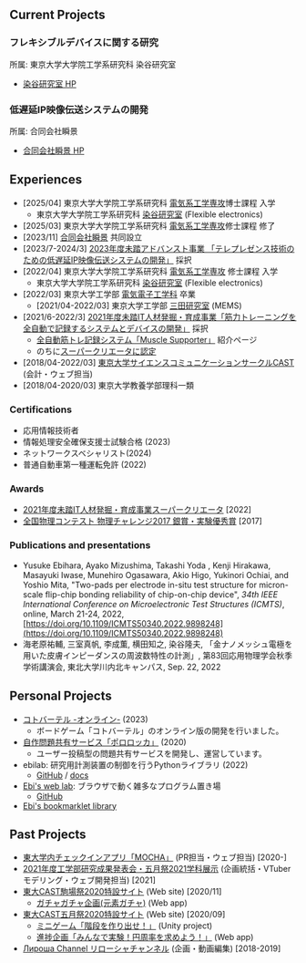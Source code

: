<!-- don't delete this comment -->

## Current Projects

### フレキシブルデバイスに関する研究

所属: 東京大学大学院工学系研究科 染谷研究室

- [染谷研究室 HP](http://www.ntech.t.u-tokyo.ac.jp)

### 低遅延IP映像伝送システムの開発

所属: 合同会社瞬景

- [合同会社瞬景 HP](https://shunkei.jp/)

## Experiences

- \[2025/04\] 東京大学大学院工学系研究科 [電気系工学専攻](https://www.eeis.t.u-tokyo.ac.jp)博士課程 入学
    - 東京大学大学院工学系研究科 [染谷研究室](http://www.ntech.t.u-tokyo.ac.jp) (Flexible electronics)
- \[2025/03\] 東京大学大学院工学系研究科 [電気系工学専攻](https://www.eeis.t.u-tokyo.ac.jp)修士課程 修了
- \[2023/11\] [合同会社瞬景](https://shunkei.jp/) 共同設立
-   \[2023/7-2024/3] [2023年度未踏アドバンスト事業 「テレプレゼンス技術のための低遅延IP映像伝送システムの開発」](https://www.ipa.go.jp/jinzai/mitou/advanced/2023/gaiyou_fj-1.html) 採択
- \[2022/04\] 東京大学大学院工学系研究科 [電気系工学専攻](https://www.eeis.t.u-tokyo.ac.jp) 修士課程 入学
    - 東京大学大学院工学系研究科 [染谷研究室](http://www.ntech.t.u-tokyo.ac.jp) (Flexible electronics)
- \[2022/03\] 東京大学工学部 [電気電子工学科](https://www.ee.t.u-tokyo.ac.jp/) 卒業
    -   \[2021/04-2022/03\] 東京大学工学部 [三田研究室](https://www.if.t.u-tokyo.ac.jp) (MEMS)
- \[2021/6-2022/3\] [2021年度未踏IT人材発掘・育成事業「筋力トレーニングを全自動で記録するシステムとデバイスの開発」](https://www.ipa.go.jp/jinzai/mitou/2021/gaiyou_sd-3.html) 採択
    - [全自動筋トレ記録システム「Muscle Supporter」](https://muscle-supporter.com/) 紹介ページ
    - のちに[スーパークリエータに認定](https://www.ipa.go.jp/jinzai/mitou/it/qv6pgp000000ie9y-att/000098511.pdf)
- \[2018/04-2022/03\] [東京大学サイエンスコミュニケーションサークルCAST](https://ut-cast.net/) (会計・ウェブ担当)
- \[2018/04-2020/03\] 東京大学教養学部理科一類

### Certifications

- 応用情報技術者
- 情報処理安全確保支援士試験合格 (2023)
- ネットワークスベシャリスト(2024)
- 普通自動車第一種運転免許 (2022)

### Awards

*   [2021年度未踏IT人材発掘・育成事業スーパークリエータ](https://www.ipa.go.jp/jinzai/mitou/it/qv6pgp000000ie9y-att/000098511.pdf) \[2022\]
*   [全国物理コンテスト 物理チャレンジ2017 銀賞・実験優秀賞](http://www.jpho.jp/2017schedule.html) \[2017\]

### Publications and presentations

*   Yusuke Ebihara, Ayako Mizushima, Takashi Yoda , Kenji Hirakawa, Masayuki Iwase, Munehiro Ogasawara, Akio Higo, Yukinori Ochiai, and Yoshio Mita, "Two-pads per electrode in-situ test structure for micron-scale flip-chip bonding reliability of chip-on-chip device", _34th IEEE International Conference on Microelectronic Test Structures (ICMTS)_, online, March 21-24, 2022, [https://doi.org/10.1109/ICMTS50340.2022.9898248](https://doi.org/10.1109/ICMTS50340.2022.9898248)
*   海老原祐輔, 三室真帆, 李成薫, 横田知之, 染谷隆夫, 「金ナノメッシュ電極を用いた皮膚インピーダンスの周波数特性の計測」, 第83回応用物理学会秋季学術講演会, 東北大学川内北キャンパス, Sep. 22, 2022


## Personal Projects

- [コトバーテル -オンライン-](https://kotobaateru.online/) (2023)
    - ボードゲーム「コトバーテル」のオンライン版の開発を行いました。
- [自作問題共有サービス「ポロロッカ」](https://pororocca.com/) (2020)
    -  ユーザー投稿型の問題共有サービスを開発し、運営しています。
- ebilab: 研究用計測装置の制御を行うPythonライブラリ (2022)
    - [GitHub](https://github.com/ebiyu/ebilab) / [docs](https://ebilab.readthedocs.io/ja/latest/)
- [Ebi's web lab](https://lab.ebiyuu.com/): ブラウザで動く雑多なプログラム置き場
    - [GitHub](https://github.com/ebiyu/web-lab)
- [Ebi's bookmarklet library](https://bookmarklet.ebiyuu.com/)

## Past Projects

- [東大学内チェックインアプリ「MOCHA」](https://mocha.t.u-tokyo.ac.jp) (PR担当・ウェブ担当) \[2020-\]
- [2021年度工学部研究成果発表会・五月祭2021学科展示](https://2021.eeic.jp/) (企画統括・VTuberモデリング・ウェブ開発担当) \[2021\]
- [東大CAST駒場祭2020特設サイト](https://ut-cast.net/komafes2020/) (Web site) \[2020/11\] 
    -   [ガチャガチャ企画(元素ガチャ)](https://ut-cast.net/komafes2020/gacha/) (Web app)
- [東大CAST五月祭2020特設サイト](https://ut-cast.net/mayfes2020/) (Web site) \[2020/09\]
    -   [ミニゲーム「階段を作り出せ！」](https://ut-cast.net/mayfes2020/minigame/tsumiki/) (Unity project)
    -   [進捗企画「みんなで実験！円周率を求めよう！」](https://ut-cast.net/mayfes2020/data-collecting/) (Web app)
-   [Лироша Channel リローシャチャンネル](https://www.youtube.com/channel/UC5T-TP6eOGbX9DVXpLtevEA) (企画・動画編集) \[2018-2019\]

